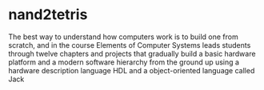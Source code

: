 # nand2tetris

The best way to understand how computers work is to build one from scratch, and in the course Elements of Computer Systems leads students through twelve chapters and projects that gradually build a basic hardware platform and a modern software hierarchy from the ground up using a hardware description language HDL and a object-oriented language called Jack
